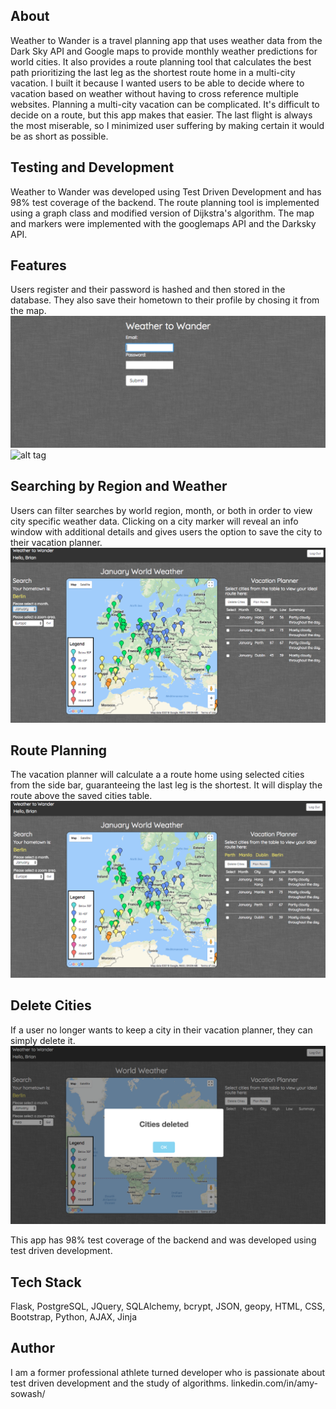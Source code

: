 

## About

Weather to Wander is a travel planning app that uses weather data from the
Dark Sky API and Google maps to provide monthly weather predictions for world 
cities. It also provides a route planning tool that calculates the best path
prioritizing the last leg as the shortest route home in a multi-city vacation. I
built it because I wanted users to be able to decide where to vacation based on
weather without having to cross reference multiple websites. Planning a multi-city
vacation can be complicated. It's difficult to decide on a route, but this app
makes that easier. The last flight is always the most miserable, so I minimized 
user suffering by making certain it would be as short as possible.

## Testing and Development

Weather to Wander was developed using Test Driven Development and has 98% test
coverage of the backend. The route planning tool is implemented using a graph
class and modified version of Dijkstra's algorithm. The map and markers were
implemented with the googlemaps API and the Darksky API.

## Features

Users register and their password is hashed and then stored in the database. They
also save their hometown to their profile by chosing it from the map. 
![alt tag](Screenshots/LoginPageW2W.png "Login page")
![alt tag](ScreenshotsZoomAsiaW2W.png "Zoomed Area")


## Searching by Region and Weather
Users can filter searches by world region, month, or both in order to view 
city specific weather data. Clicking on a city marker will reveal an info 
window with additional details and gives users the option to save the city to 
their vacation planner. 
![alt tag](Screenshots/CitiesSavedW2W.png "Saved cities")

## Route Planning
The vacation planner will calculate a a route home using selected cities from 
the side bar, guaranteeing the last leg is the shortest. It will display the 
route above the saved cities table. 
![alt tag](Screenshots/RoutePlanW2W.png "Route planner")

## Delete Cities
If a user no longer wants to keep a city in their vacation planner, they can simply
delete it.
![alt tag](Screenshots/CitiesDeletedW2W.png "Deleted cities")

This app has 98% test coverage of the backend and was developed using test driven
development.

## Tech Stack

Flask, PostgreSQL, JQuery, SQLAlchemy, bcrypt, JSON, geopy, HTML, CSS, 
Bootstrap, Python, AJAX, Jinja


## Author

I am a former professional athlete turned developer who is passionate about test driven 
development and the study of algorithms.
linkedin.com/in/amy-sowash/
